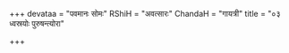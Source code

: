 +++
devataa = "पवमानः सोमः"
RShiH = "अवत्सारः"
ChandaH = "गायत्री"
title = "०३ ध्वस्रयोः पुरुषन्त्योरा"

+++
